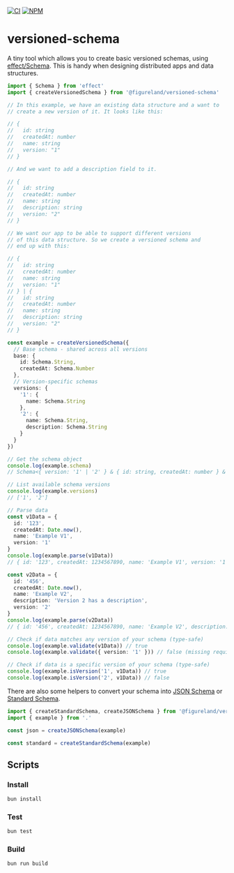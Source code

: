 [![CI](https://github.com/figureland/versioned-schema/actions/workflows/ci.yml/badge.svg)](https://github.com/figureland/versioned-schema/actions/workflows/ci.yml)
[![NPM](https://img.shields.io/npm/v/@figureland/versioned-schema?color=40bd5c)](https://img.shields.io/npm/v/@figureland/versioned-schema?color=40bd5c)

# versioned-schema

A tiny tool which allows you to create basic versioned schemas, using [effect/Schema](https://effect.website/docs/schema/introduction/). This is handy when designing distributed apps and data structures.

```ts
import { Schema } from 'effect'
import { createVersionedSchema } from '@figureland/versioned-schema'

// In this example, we have an existing data structure and a want to
// create a new version of it. It looks like this:

// {
//   id: string
//   createdAt: number
//   name: string
//   version: "1"
// }

// And we want to add a description field to it.

// {
//   id: string
//   createdAt: number
//   name: string
//   description: string
//   version: "2"
// }

// We want our app to be able to support different versions
// of this data structure. So we create a versioned schema and
// end up with this:

// {
//   id: string
//   createdAt: number
//   name: string
//   version: "1"
// } | {
//   id: string
//   createdAt: number
//   name: string
//   description: string
//   version: "2"
// }

const example = createVersionedSchema({
  // Base schema - shared across all versions
  base: {
    id: Schema.String,
    createdAt: Schema.Number
  },
  // Version-specific schemas
  versions: {
    '1': {
      name: Schema.String
    },
    '2': {
      name: Schema.String,
      description: Schema.String
    }
  }
})

// Get the schema object
console.log(example.schema)
// Schema<{ version: '1' | '2' } & { id: string, createdAt: number } & ...>

// List available schema versions
console.log(example.versions)
// ['1', '2']

// Parse data
const v1Data = {
  id: '123',
  createdAt: Date.now(),
  name: 'Example V1',
  version: '1'
}
console.log(example.parse(v1Data))
// { id: '123', createdAt: 1234567890, name: 'Example V1', version: '1' }

const v2Data = {
  id: '456',
  createdAt: Date.now(),
  name: 'Example V2',
  description: 'Version 2 has a description',
  version: '2'
}
console.log(example.parse(v2Data))
// { id: '456', createdAt: 1234567890, name: 'Example V2', description: '...', version: '2' }

// Check if data matches any version of your schema (type-safe)
console.log(example.validate(v1Data)) // true
console.log(example.validate({ version: '1' })) // false (missing required fields)

// Check if data is a specific version of your schema (type-safe)
console.log(example.isVersion('1', v1Data)) // true
console.log(example.isVersion('2', v1Data)) // false
```

There are also some helpers to convert your schema into [JSON Schema](https://json-schema.org/specification) or [Standard Schema](<[StandardSchema](https://standardschema.dev/)>).

```ts
import { createStandardSchema, createJSONSchema } from '@figureland/versioned-schema/interchange'
import { example } from '.'

const json = createJSONSchema(example)

const standard = createStandardSchema(example)
```

## Scripts

### Install

```bash
bun install
```

### Test

```bash
bun test
```

### Build

```bash
bun run build
```
